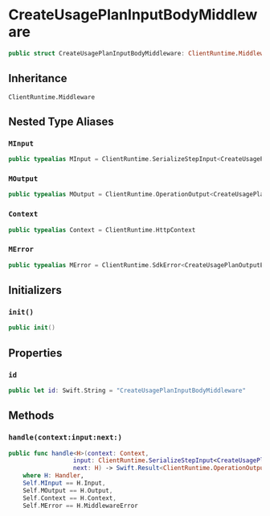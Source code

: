 # CreateUsagePlanInputBodyMiddleware

``` swift
public struct CreateUsagePlanInputBodyMiddleware: ClientRuntime.Middleware 
```

## Inheritance

`ClientRuntime.Middleware`

## Nested Type Aliases

### `MInput`

``` swift
public typealias MInput = ClientRuntime.SerializeStepInput<CreateUsagePlanInput>
```

### `MOutput`

``` swift
public typealias MOutput = ClientRuntime.OperationOutput<CreateUsagePlanOutputResponse>
```

### `Context`

``` swift
public typealias Context = ClientRuntime.HttpContext
```

### `MError`

``` swift
public typealias MError = ClientRuntime.SdkError<CreateUsagePlanOutputError>
```

## Initializers

### `init()`

``` swift
public init() 
```

## Properties

### `id`

``` swift
public let id: Swift.String = "CreateUsagePlanInputBodyMiddleware"
```

## Methods

### `handle(context:input:next:)`

``` swift
public func handle<H>(context: Context,
                  input: ClientRuntime.SerializeStepInput<CreateUsagePlanInput>,
                  next: H) -> Swift.Result<ClientRuntime.OperationOutput<CreateUsagePlanOutputResponse>, MError>
    where H: Handler,
    Self.MInput == H.Input,
    Self.MOutput == H.Output,
    Self.Context == H.Context,
    Self.MError == H.MiddlewareError
```
